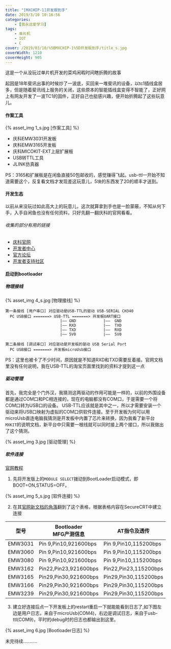 ```yaml
---
title: "[MXCHIP-1]开发板到手"
date: 2019/3/10 10:16:56
categories: 
    - [我永远爱学习]
tags: 
    - 单片机
    - IOT
    - C
cover: /2019/03/10/%5BMXCHIP-1%5D开发板到手/title_s.jpg
coverWidth: 1210
coverHeight: 905
---
```


这是一个从没玩过单片机开发的菜鸡闲暇时间瞎折腾的故事

起因是18年斐讯出事的时候炒了一波底，买回来一堆斐讯的设备，以tc1插线盒居多，但是随着斐讯线上服务的关闭，这些原本的智能插线盒变得不智能了，正好网上有网友开发了一波TC1的固件，正好自己也挺感兴趣，便开始折腾起了这些玩意儿。

<!--more-->


 #### 作案工具

{% asset_img 1_s.jpg [作案工具] %}

 - 庆科EMW3031开发板
 - 庆科EMW3165开发板
 - 庆科MICOKIT-EXT上层扩展板
 - USB转TTL工具
 - JLINK仿真器

 PS：3165和扩展板是在闲鱼直接50包邮收的，感觉赚得飞起。usb-ttl一开始不知道需要这个，反复看文档才发现差这玩意儿，5块的东西发了20的顺丰才送到。

 #### 开发生态

 以前从来没玩过如此高大上的玩意儿，这次就算拿到手也是一脸蒙蔽，不知从何下手，入手自闲鱼也没有任何资料，只好先翻一翻庆科的官网看看。
 
 ###### 收集的部分有用的链接

 - [庆科官网](https://www.mxchip.com/)
 - [开发者中心](http://developer.mxchip.com/) 
 - [官方论坛](http://mico.io/)
 - [开发者支持社区](http://bbs.mxchip.com/)

 #### 启动到bootloader

 ##### 物理接线

{% asset_img 4_s.jpg [物理接线] %}

```
第一条接线 [用户串口] 对应驱动是USB-TTL的驱动 USB-SERIAL CH340
  PC USB接口 =======> USB-TTL =======> 开发板UART接口
                        |—— GND            |——  GND         
                        |—— RXD            |——  TXD    
                        |—— TXD            |——  RXD    
                        |—— 5V0            |——  5V0    

第二条接线 [调试串口] 对应驱动是开发板的驱动 USB Serial Port
  PC USB接口 =======> 开发板microUsb接口 
 ```

PS：这里也被卡了不少时间，原因就是不知道RXD和TXD需要反着接。官网文档里没有任何说明，我在USB-TTL的淘宝页面里找到的资料才提到这一点

 ##### 驱动管理

首先，我完全是个门外汉，我猜测这两驱动的作用可能是一样的，以前的外围设备都是通过COM口和PC相连接的，现在的电脑都没有COM口，于是需要一个将COM口转为USB口的设备。
USB-TTL应该就是其中之一，所以才需要安装一个驱动来将USB口映射为虚拟的COM口供软件连接。至于开发板为何可以用microUsb直连电脑我猜测是开发板中内置了芯片来转换，因为我看了新平台`MXKIT`的说明文档，新平台中只需要一根线就可以同时接上两个接口，所以我做出了这个猜测。

{% asset_img 3.jpg [驱动管理] %}


 ##### 软件连接

[官网教程](http://developer.mxchip.com/handbooks/109)


1. 先将开发版上的`MODULE SELECT`拨动到BootLoader启动模式，即BOOT=ON,STATUS=OFF。

{% asset_img 5_s.jpg [软件连接] %}

2. 在其[官网新文档的角落](https://mxchip.yuque.com/books/share/8ac5e519-671d-4444-a93d-20e0aadfc793/ombbz2)翻到了这个表格，根据表格内容在SecureCRT中建立连接

| 型号  | Bootloader</br>MFG产测信息 | AT指令及透传      | 正常工作log</br>CLI调试命令 |
| ------- | ---------------------- | ---------------------- | ----------------------- |
| EMW3031 | Pin 9,Pin10,921600bps   | Pin 9,Pin10,115200bps | Pin21,Pin22,115200bps    |
| EMW3060 | Pin 9,Pin10,921600bps   | Pin 9,Pin10,115200bps | Pin21,Pin22,115200bps    |
| EMW3080 | Pin 9,Pin10,921600bps   | Pin 9,Pin10,115200bps | Pin21,Pin22,115200bps    |
| EMW3162 | Pin22,Pin23,921600bps  | Pin22,Pin23,115200bps  | Pin14,Pin4,115200bps     |
| EMW3165 | Pin29,Pin30,921600bps  | Pin29,Pin30,115200bps  | Pin8,Pin12,115200bps     |
| EMW3166 | Pin29,Pin30,921600bps  | Pin29,Pin30,115200bps  | Pin8,Pin12,115200bps     |
| EMW3239 | Pin29,Pin30,921600bps  | Pin29,Pin30,115200bps  | Pin8,Pin12,115200bps     |

3. 建立好连接后点一下开发板上的restart重启一下就能能看到日志了,如下图左边是用户日志，来自于microUsb(COM4)，右边是调试日志，来自于usb-ttl(COM9)，平时的debug时的日志也都输出到这里。

 {% asset_img 6.jpg [Bootloader日志] %}
 
 
 
 未完待续...........